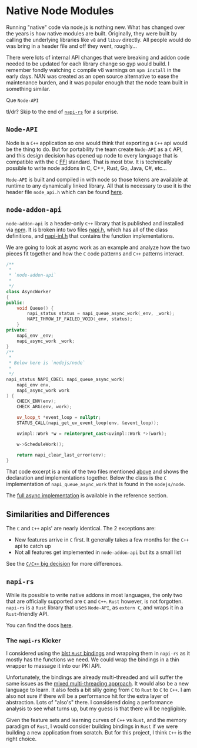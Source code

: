 # Native Node Modules

Running "native" code via node.js is nothing new.  What has changed over the years is how native modules are built.  Originally, they were built by calling the underlying libraries like `v8` and `libuv` directly.  All people would do was bring in a header file and off they went, roughly...

There were lots of internal API changes that were breaking and addon code needed to be updated for each library change so gyp would build.  I remember fondly watching c compile v8 warnings on `npm install` in the early days.  NAN was created as an open source alternative to ease the maintenance burden, and it was popular enough that the node team built in something similar.

Que `Node-API`

tl/dr? Skip to the end of [`napi-rs`](#napi-rs) for a surprise.

## `Node-API`

Node is a `C++` application so one would think that exporting a `C++` api would be the thing to do.  But for portability the team create `Node-API` as a `C` API, and this design decision has opened up node to every language that is compatible with the `C` [FFI](https://en.wikipedia.org/wiki/Foreign_function_interface#Operation_of_an_FFI) standard.  That is most btw.  It is technically possible to write node addons in C, C++, Rust, Go, Java, C#, etc...

`Node-API` is built and compiled in with node so those tokens are available at runtime to any dynamically linked library.  All that is necessary to use it is the header file `node_api.h` which can be found [here](https://github.com/nodejs/node/blob/main/src/node_api.h).

## `node-addon-api`

`node-addon-api` is a header-only `C++` library that is published and installed via [npm](https://www.npmjs.com/package/node-addon-api).  It is broken into two files [napi.h](https://github.com/nodejs/node-addon-api/blob/main/napi.h), which has all of the class definitions, and [napi-inl.h](https://github.com/nodejs/node-addon-api/blob/main/napi-inl.h) that contains the function implementations.

We are going to look at async work as an example and analyze how the two pieces fit together and how the `C` code patterns and `C++` patterns interact.

```c++
/**
 *
 * `node-addon-api`
 *
 */
class AsyncWorker
{
public:
    void Queue() {
        napi_status status = napi_queue_async_work(_env, _work);
        NAPI_THROW_IF_FAILED_VOID(_env, status);
    }
private:
    napi_env _env;
    napi_async_work _work;
}
/**
 *
 * Below here is `nodejs/node`
 *
 */
napi_status NAPI_CDECL napi_queue_async_work(
    napi_env env,
    napi_async_work work
) {
    CHECK_ENV(env);
    CHECK_ARG(env, work);

    uv_loop_t *event_loop = nullptr;
    STATUS_CALL(napi_get_uv_event_loop(env, &event_loop));

    uvimpl::Work *w = reinterpret_cast<uvimpl::Work *>(work);

    w->ScheduleWork();

    return napi_clear_last_error(env);
}
```

That code excerpt is a mix of the two files mentioned [above](#node-api) and shows the declaration and implementations together.  Below the class is the `C` implementation of `napi_queue_async_work` that is found in the `nodejs/node`.

The [full async implementation](./reference.md#full-async-implementations) is available in the reference section.

## Similarities and Differences

The `C` and `C++` apis' are nearly identical.  The 2 exceptions are:

- New features arrive in `C` first.  It generally takes a few months for the `C++` api to catch up
- Not all features get implemented in `node-addon-api` but its a small list

See the [`C/C++` big decision](./intro.md#c-vs-c) for more differences.

## `napi-rs`

While its possible to write native addons in most languages, the only two that are officially supported are `C` and `C++`. `Rust` however, is not forgotten.  `napi-rs` is a `Rust` library that uses `Node-API`, as `extern C`, and wraps it in a `Rust`-friendly API.

You can find the docs [here](https://napi.rs/).

### The `napi-rs` Kicker

I considered using the [blst `Rust` bindings](https://github.com/supranational/blst/tree/master/bindings/rust) and wrapping them in `napi-rs` as it mostly has the functions we need. We could wrap the bindings in a thin wrapper to massage it into our PKI API.

Unfortunately, the bindings are already multi-threaded and will suffer the same issues as the [mixed multi-threading approach](./multi-threading.md#mixed-multi-threading). It would also be a new language to learn. It also feels a bit silly going from `C` to `Rust` to `C` to `C++`.  I am also not sure if there will be a performance hit for the extra layer of abstraction. Lots of "also's" there.  I considered doing a performance analysis to see what turns up, but my guess is that there will be negligible.

Given the feature sets and learning curves of `C++` vs `Rust`, and the memory paradigm of `Rust`, I would consider building bindings in `Rust` if we were building a new application from scratch.  But for this project, I think `C++` is the right choice.
